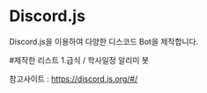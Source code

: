 # Discord.js
Discord.js을 이용하여 다양한 디스코드 Bot을 제작합니다.

#제작한 리스트
1.급식 / 학사일정 알리미 봇

참고사이트 : https://discord.js.org/#/
